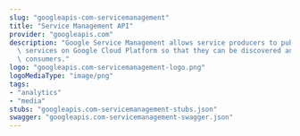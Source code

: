 ```yaml
---
slug: "googleapis-com-servicemanagement"
title: "Service Management API"
provider: "googleapis.com"
description: "Google Service Management allows service producers to publish their\
  \ services on Google Cloud Platform so that they can be discovered and used by service\
  \ consumers."
logo: "googleapis.com-servicemanagement-logo.png"
logoMediaType: "image/png"
tags:
- "analytics"
- "media"
stubs: "googleapis.com-servicemanagement-stubs.json"
swagger: "googleapis.com-servicemanagement-swagger.json"
---
```

